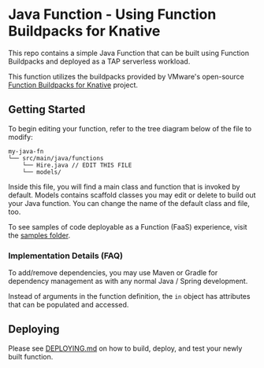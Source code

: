 # Java Function - Using Function Buildpacks for Knative

This repo contains a simple Java Function that can be built using Function Buildpacks and deployed as a TAP serverless workload.

This function utilizes the buildpacks provided by VMware's open-source [Function Buildpacks for Knative](https://github.com/vmware-tanzu/function-buildpacks-for-knative) project.

## Getting Started

To begin editing your function, refer to the tree diagram below of the file to modify:

```
my-java-fn
└── src/main/java/functions
    └── Hire.java // EDIT THIS FILE
    └── models/
```

Inside this file, you will find a main class and function that is invoked by default. Models contains scaffold classes you may edit or delete to build out your Java function. You can change the name of the default class and file, too.

To see samples of code deployable as a Function (FaaS) experience, visit the [samples folder](https://github.com/vmware-tanzu/function-buildpacks-for-knative/tree/main/samples/java).

### Implementation Details (FAQ)

To add/remove dependencies, you may use Maven or Gradle for dependency management as with any normal Java / Spring development.

Instead of arguments in the function definition, the `in` object has attributes that can be populated and accessed.

## Deploying

Please see [DEPLOYING.md](DEPLOYING.md) on how to build, deploy, and test your newly built function.

